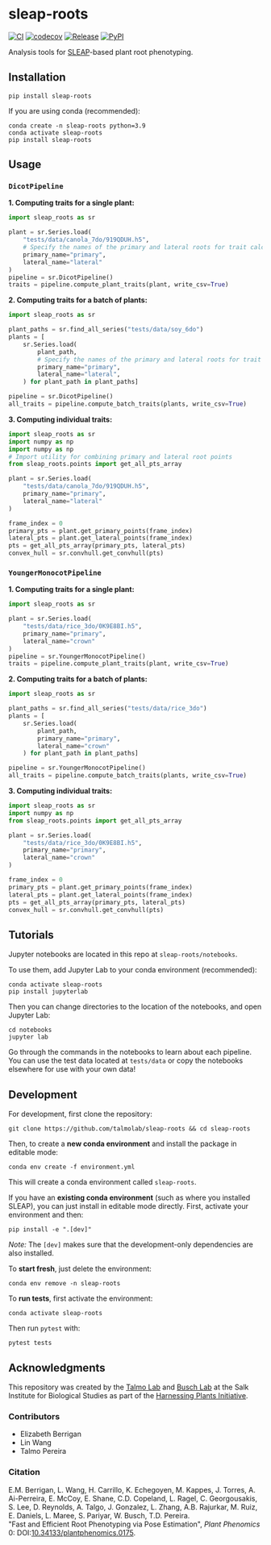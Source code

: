 # sleap-roots

[![CI](https://github.com/talmolab/sleap-roots/actions/workflows/ci.yml/badge.svg)](https://github.com/talmolab/sleap-roots/actions/workflows/ci.yml)
[![codecov](https://codecov.io/gh/talmolab/sleap-roots/branch/main/graph/badge.svg)](https://codecov.io/gh/talmolab/sleap-roots)
[![Release](https://img.shields.io/github/v/release/talmolab/sleap-roots?label=Latest)](https://github.com/talmolab/sleap-roots/releases/)
[![PyPI](https://img.shields.io/pypi/v/sleap-roots?label=PyPI)](https://pypi.org/project/sleap-roots)

Analysis tools for [SLEAP](https://sleap.ai)-based plant root phenotyping.

## Installation
```
pip install sleap-roots
```

If you are using conda (recommended):
```
conda create -n sleap-roots python=3.9
conda activate sleap-roots
pip install sleap-roots
```

## Usage

### `DicotPipeline`

**1. Computing traits for a single plant:**

```py
import sleap_roots as sr

plant = sr.Series.load(
    "tests/data/canola_7do/919QDUH.h5",
    # Specify the names of the primary and lateral roots for trait calculation
    primary_name="primary",
    lateral_name="lateral"
)
pipeline = sr.DicotPipeline()
traits = pipeline.compute_plant_traits(plant, write_csv=True)
```

**2. Computing traits for a batch of plants:**

```py
import sleap_roots as sr

plant_paths = sr.find_all_series("tests/data/soy_6do")
plants = [
    sr.Series.load(
        plant_path,
        # Specify the names of the primary and lateral roots for trait calculation
        primary_name="primary",
        lateral_name="lateral",
    ) for plant_path in plant_paths]

pipeline = sr.DicotPipeline()
all_traits = pipeline.compute_batch_traits(plants, write_csv=True)
```

**3. Computing individual traits:**

```py
import sleap_roots as sr
import numpy as np
import numpy as np
# Import utility for combining primary and lateral root points
from sleap_roots.points import get_all_pts_array

plant = sr.Series.load(
    "tests/data/canola_7do/919QDUH.h5",
    primary_name="primary",
    lateral_name="lateral"
)

frame_index = 0
primary_pts = plant.get_primary_points(frame_index)
lateral_pts = plant.get_lateral_points(frame_index)
pts = get_all_pts_array(primary_pts, lateral_pts)
convex_hull = sr.convhull.get_convhull(pts)
```

### `YoungerMonocotPipeline`

**1. Computing traits for a single plant:**

```py
import sleap_roots as sr

plant = sr.Series.load(
    "tests/data/rice_3do/0K9E8BI.h5",
    primary_name="primary",
    lateral_name="crown"
)
pipeline = sr.YoungerMonocotPipeline()
traits = pipeline.compute_plant_traits(plant, write_csv=True)
```

**2. Computing traits for a batch of plants:**

```py
import sleap_roots as sr

plant_paths = sr.find_all_series("tests/data/rice_3do")
plants = [
    sr.Series.load(
        plant_path,
        primary_name="primary",
        lateral_name="crown"
    ) for plant_path in plant_paths]

pipeline = sr.YoungerMonocotPipeline()
all_traits = pipeline.compute_batch_traits(plants, write_csv=True)
```

**3. Computing individual traits:**

```py
import sleap_roots as sr
import numpy as np
from sleap_roots.points import get_all_pts_array

plant = sr.Series.load(
    "tests/data/rice_3do/0K9E8BI.h5",
    primary_name="primary",
    lateral_name="crown"
)

frame_index = 0
primary_pts = plant.get_primary_points(frame_index)
lateral_pts = plant.get_lateral_points(frame_index)
pts = get_all_pts_array(primary_pts, lateral_pts)
convex_hull = sr.convhull.get_convhull(pts)
```

## Tutorials
Jupyter notebooks are located in this repo at `sleap-roots/notebooks`.

To use them, add Jupyter Lab to your conda environment (recommended):

```
conda activate sleap-roots
pip install jupyterlab
```

Then you can change directories to the location of the notebooks, and open Jupyter Lab:

```
cd notebooks
jupyter lab
```

Go through the commands in the notebooks to learn about each pipeline. 
You can use the test data located at `tests/data` or copy the notebooks elsewhere for use with your own data!


## Development
For development, first clone the repository:
```
git clone https://github.com/talmolab/sleap-roots && cd sleap-roots
```

Then, to create a **new conda environment** and install the package in editable mode:
```
conda env create -f environment.yml
```
This will create a conda environment called `sleap-roots`.

If you have an **existing conda environment** (such as where you installed SLEAP), you
can just install in editable mode directly. First, activate your environment and then:
```
pip install -e ".[dev]"
```
*Note:* The `[dev]` makes sure that the development-only dependencies are also
installed.

To **start fresh**, just delete the environment:
```
conda env remove -n sleap-roots
```

To **run tests**, first activate the environment:
```
conda activate sleap-roots
```
Then run `pytest` with:
```
pytest tests
```

## Acknowledgments

This repository was created by the [Talmo Lab](https://talmolab.org) and [Busch Lab](https://busch.salk.edu) at the Salk Institute for Biological Studies as part of the [Harnessing Plants Initiative](https://www.salk.edu/harnessing-plants-initiative/).

### Contributors

- Elizabeth Berrigan
- Lin Wang
- Talmo Pereira

### Citation

E.M. Berrigan, L. Wang, H. Carrillo, K. Echegoyen, M. Kappes, J. Torres, A. Ai-Perreira, E. McCoy, E. Shane, C.D. Copeland, L. Ragel, 
C. Georgousakis, S. Lee, D. Reynolds, A. Talgo, J. Gonzalez, L. Zhang, A.B. Rajurkar, M. Ruiz, E. Daniels, L. Maree, S. Pariyar, W. Busch, T.D. Pereira.  
"Fast and Efficient Root Phenotyping via Pose Estimation", *Plant Phenomics* 0: DOI:[10.34133/plantphenomics.0175](https://doi.org/10.34133/plantphenomics.0175).
